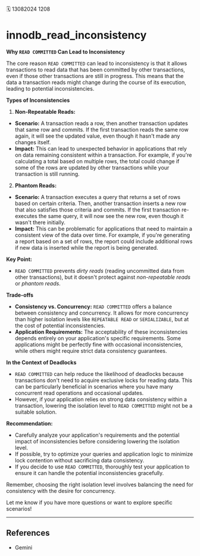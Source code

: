 🗓️ 13082024 1208

# innodb_read_inconsistency
**Why `READ COMMITTED` Can Lead to Inconsistency**

The core reason `READ COMMITTED` can lead to inconsistency is that it allows transactions to read data that has been committed by other transactions, even if those other transactions are still in progress. This means that the data a transaction reads might change during the course of its execution, leading to potential inconsistencies.

**Types of Inconsistencies**

1. **Non-Repeatable Reads:**

- **Scenario:** A transaction reads a row, then another transaction updates that same row and commits. If the first transaction reads the same row again, it will see the updated value, even though it hasn't made any changes itself.
- **Impact:** This can lead to unexpected behavior in applications that rely on data remaining consistent within a transaction. For example, if you're calculating a total based on multiple rows, the total could change if some of the rows are updated by other transactions while your transaction is still running.

2. **Phantom Reads:**

- **Scenario:** A transaction executes a query that returns a set of rows based on certain criteria. Then, another transaction inserts a new row that also satisfies those criteria and commits. If the first transaction re-executes the same query, it will now see the new row, even though it wasn't there initially.
- **Impact:** This can be problematic for applications that need to maintain a consistent view of the data over time. For example, if you're generating a report based on a set of rows, the report could include additional rows if new data is inserted while the report is being generated.

**Key Point:**

- `READ COMMITTED` prevents _dirty reads_ (reading uncommitted data from other transactions), but it doesn't protect against _non-repeatable reads_ or _phantom reads_.

**Trade-offs**

- **Consistency vs. Concurrency:** `READ COMMITTED` offers a balance between consistency and concurrency. It allows for more concurrency than higher isolation levels like `REPEATABLE READ` or `SERIALIZABLE`, but at the cost of potential inconsistencies.
- **Application Requirements:** The acceptability of these inconsistencies depends entirely on your application's specific requirements. Some applications might be perfectly fine with occasional inconsistencies, while others might require strict data consistency guarantees.

**In the Context of Deadlocks**

- `READ COMMITTED` can help reduce the likelihood of deadlocks because transactions don't need to acquire exclusive locks for reading data. This can be particularly beneficial in scenarios where you have many concurrent read operations and occasional updates.
- However, if your application relies on strong data consistency within a transaction, lowering the isolation level to `READ COMMITTED` might not be a suitable solution.

**Recommendation:**

- Carefully analyze your application's requirements and the potential impact of inconsistencies before considering lowering the isolation level.
- If possible, try to optimize your queries and application logic to minimize lock contention without sacrificing data consistency.
- If you decide to use `READ COMMITTED`, thoroughly test your application to ensure it can handle the potential inconsistencies gracefully.

Remember, choosing the right isolation level involves balancing the need for consistency with the desire for concurrency.

Let me know if you have more questions or want to explore specific scenarios!

---

## References
- Gemini